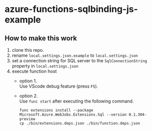 # azure-functions-sqlbinding-js-example
## How to make this work

1. clone this repo.
1. rename `local.settings.json.example` to `local.settings.json`
1. set a connection string for SQL server to the `SqlConnectionString` property in `local.settings.json`
1. execute function host
    - option 1.  
       Use VScode debug feature (press `F5`).
    - option 2.  
       Use `func start` after executing the following command.

       ```
       func extensions install --package Microsoft.Azure.WebJobs.Extensions.Sql --version 0.1.304-preview
       cp ./bin/extensions.deps.json ./bin/function.deps.json
       ```

